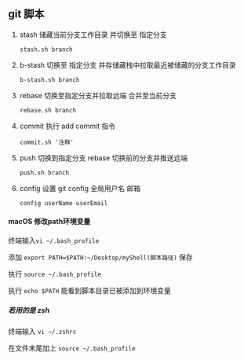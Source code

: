 ## git 脚本

1. stash 储藏当前分支工作目录 并切换至 指定分支

   ```shell
   stash.sh branch
   ```

2. b-stash 切换至 指定分支 并存储藏栈中拉取最近被储藏的分支工作目录

   ```shell
   b-stash.sh branch
   ```

3. rebase 切换至指定分支并拉取远端 合并至当前分支

   ```shell
   rebase.sh branch
   ```

4. commit 执行 add commit 指令

   ```shell
   commit.sh '注释'
   ```

5. push 切换到指定分支 rebase 切换前的分支并推送远端
  
   ```shell
   push.sh branch
   ```
   
6. config 设置 git config 全局用户名 邮箱

   ```shell
   config userName userEmail
   ```

   

#### macOS 修改path环境变量

终端输入`vi ~/.bash_profile`

添加 `export PATH=$PATH:~/Desktop/myShell(脚本路径)` 保存

执行 `source ~/.bash_profile`

执行 `echo $PATH` 能看到脚本目录已被添加到环境变量



##### 若用的是 zsh

终端输入 `vi ~/.zshrc`

在文件末尾加上 `source ~/.bash_profile`

